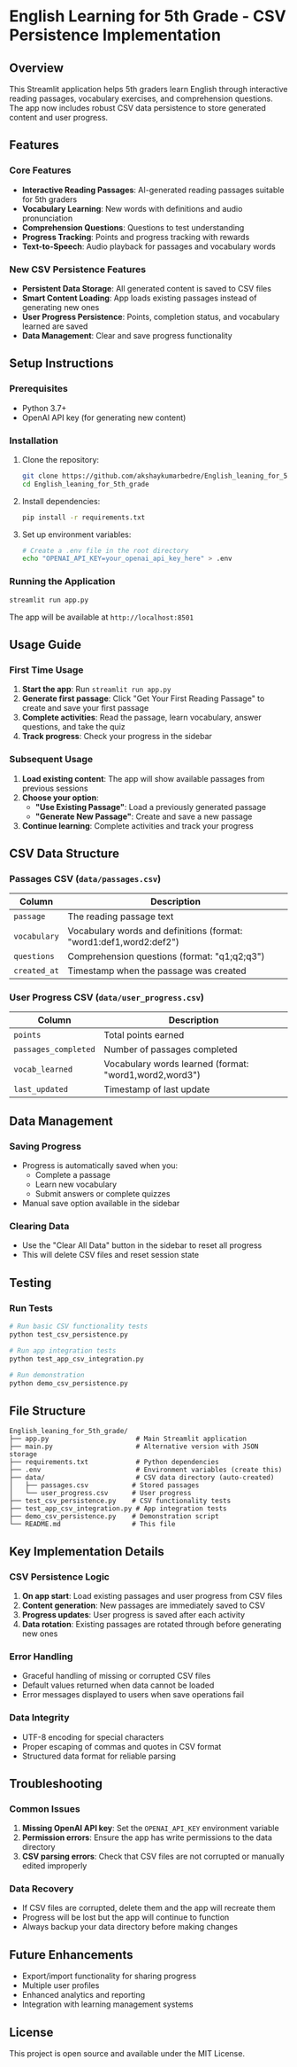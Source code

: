 # English Learning for 5th Grade - CSV Persistence Implementation

## Overview

This Streamlit application helps 5th graders learn English through interactive reading passages, vocabulary exercises, and comprehension questions. The app now includes robust CSV data persistence to store generated content and user progress.

## Features

### Core Features
- **Interactive Reading Passages**: AI-generated reading passages suitable for 5th graders
- **Vocabulary Learning**: New words with definitions and audio pronunciation
- **Comprehension Questions**: Questions to test understanding
- **Progress Tracking**: Points and progress tracking with rewards
- **Text-to-Speech**: Audio playback for passages and vocabulary words

### New CSV Persistence Features
- **Persistent Data Storage**: All generated content is saved to CSV files
- **Smart Content Loading**: App loads existing passages instead of generating new ones
- **User Progress Persistence**: Points, completion status, and vocabulary learned are saved
- **Data Management**: Clear and save progress functionality

## Setup Instructions

### Prerequisites
- Python 3.7+
- OpenAI API key (for generating new content)

### Installation
1. Clone the repository:
   ```bash
   git clone https://github.com/akshaykumarbedre/English_leaning_for_5th_grade.git
   cd English_leaning_for_5th_grade
   ```

2. Install dependencies:
   ```bash
   pip install -r requirements.txt
   ```

3. Set up environment variables:
   ```bash
   # Create a .env file in the root directory
   echo "OPENAI_API_KEY=your_openai_api_key_here" > .env
   ```

### Running the Application
```bash
streamlit run app.py
```

The app will be available at `http://localhost:8501`

## Usage Guide

### First Time Usage
1. **Start the app**: Run `streamlit run app.py`
2. **Generate first passage**: Click "Get Your First Reading Passage" to create and save your first passage
3. **Complete activities**: Read the passage, learn vocabulary, answer questions, and take the quiz
4. **Track progress**: Check your progress in the sidebar

### Subsequent Usage
1. **Load existing content**: The app will show available passages from previous sessions
2. **Choose your option**:
   - **"Use Existing Passage"**: Load a previously generated passage
   - **"Generate New Passage"**: Create and save a new passage
3. **Continue learning**: Complete activities and track your progress

## CSV Data Structure

### Passages CSV (`data/passages.csv`)
| Column | Description |
|--------|-------------|
| `passage` | The reading passage text |
| `vocabulary` | Vocabulary words and definitions (format: "word1:def1,word2:def2") |
| `questions` | Comprehension questions (format: "q1;q2;q3") |
| `created_at` | Timestamp when the passage was created |

### User Progress CSV (`data/user_progress.csv`)
| Column | Description |
|--------|-------------|
| `points` | Total points earned |
| `passages_completed` | Number of passages completed |
| `vocab_learned` | Vocabulary words learned (format: "word1,word2,word3") |
| `last_updated` | Timestamp of last update |

## Data Management

### Saving Progress
- Progress is automatically saved when you:
  - Complete a passage
  - Learn new vocabulary
  - Submit answers or complete quizzes
- Manual save option available in the sidebar

### Clearing Data
- Use the "Clear All Data" button in the sidebar to reset all progress
- This will delete CSV files and reset session state

## Testing

### Run Tests
```bash
# Run basic CSV functionality tests
python test_csv_persistence.py

# Run app integration tests
python test_app_csv_integration.py

# Run demonstration
python demo_csv_persistence.py
```

## File Structure
```
English_leaning_for_5th_grade/
├── app.py                      # Main Streamlit application
├── main.py                     # Alternative version with JSON storage
├── requirements.txt            # Python dependencies
├── .env                        # Environment variables (create this)
├── data/                       # CSV data directory (auto-created)
│   ├── passages.csv           # Stored passages
│   └── user_progress.csv      # User progress
├── test_csv_persistence.py    # CSV functionality tests
├── test_app_csv_integration.py # App integration tests
├── demo_csv_persistence.py    # Demonstration script
└── README.md                  # This file
```

## Key Implementation Details

### CSV Persistence Logic
1. **On app start**: Load existing passages and user progress from CSV files
2. **Content generation**: New passages are immediately saved to CSV
3. **Progress updates**: User progress is saved after each activity
4. **Data rotation**: Existing passages are rotated through before generating new ones

### Error Handling
- Graceful handling of missing or corrupted CSV files
- Default values returned when data cannot be loaded
- Error messages displayed to users when save operations fail

### Data Integrity
- UTF-8 encoding for special characters
- Proper escaping of commas and quotes in CSV format
- Structured data format for reliable parsing

## Troubleshooting

### Common Issues
1. **Missing OpenAI API key**: Set the `OPENAI_API_KEY` environment variable
2. **Permission errors**: Ensure the app has write permissions to the data directory
3. **CSV parsing errors**: Check that CSV files are not corrupted or manually edited improperly

### Data Recovery
- If CSV files are corrupted, delete them and the app will recreate them
- Progress will be lost but the app will continue to function
- Always backup your data directory before making changes

## Future Enhancements
- Export/import functionality for sharing progress
- Multiple user profiles
- Enhanced analytics and reporting
- Integration with learning management systems

## License
This project is open source and available under the MIT License.